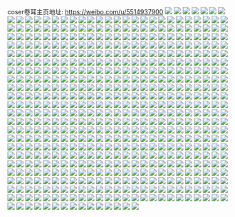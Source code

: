 coser卷耳主页地址: https://weibo.com/u/5514937900 
![](https://wx4.sinaimg.cn/mw2000/0061e7hily1h9iay1cdwbj316o1kwe81.jpg) 
![](https://wx4.sinaimg.cn/mw2000/0061e7hily1h9iaxz6a7lj316o1kwe81.jpg) 
![](https://wx4.sinaimg.cn/mw2000/0061e7hily1h9h2072rbuj322z35pnpk.jpg) 
![](https://wx4.sinaimg.cn/mw2000/0061e7hily1h9h201rapwj31ec1v5e81.jpg) 
![](https://wx4.sinaimg.cn/mw2000/0061e7hily1h9h20dxc5nj335s23ukjq.jpg) 
![](https://wx4.sinaimg.cn/mw2000/0061e7higy1h9f8i96dovj30u014iqeh.jpg) 
![](https://wx4.sinaimg.cn/mw2000/0061e7higy1h9f8i7t9prj30u0132ajc.jpg) 
![](https://wx4.sinaimg.cn/mw2000/0061e7higy1h9f8i5qq5jj30u013zdqu.jpg) 
![](https://wx4.sinaimg.cn/mw2000/0061e7higy1h9f8iacw2tj30u0140n5g.jpg) 
![](https://wx4.sinaimg.cn/mw2000/0061e7higy1h9f8i4e81yj30u013zk15.jpg) 
![](https://wx4.sinaimg.cn/mw2000/0061e7higy1h9f8i35bqlj30u0140115.jpg) 
![](https://wx4.sinaimg.cn/mw2000/0061e7higy1h9f8hwpno7j30u0140wui.jpg) 
![](https://wx4.sinaimg.cn/mw2000/0061e7higy1h9f8hzap4vj30u00yck1y.jpg) 
![](https://wx4.sinaimg.cn/mw2000/0061e7higy1h9f8i23tihj30up0u048o.jpg) 
![](https://wx4.sinaimg.cn/mw2000/0061e7higy1h94osx7za8j30u0140grg.jpg) 
![](https://wx4.sinaimg.cn/mw2000/0061e7higy1h9137rgxomj30u0140qbl.jpg) 
![](https://wx4.sinaimg.cn/mw2000/0061e7higy1h8v7r7kg93j32ie1cm4qp.jpg) 
![](https://wx4.sinaimg.cn/mw2000/0061e7higy1h8v7qsqin2j327q2y7kjn.jpg) 
![](https://wx4.sinaimg.cn/mw2000/0061e7higy1h8v7qvwmd1j32zk27ob2b.jpg) 
![](https://wx4.sinaimg.cn/mw2000/0061e7higy1h8v7r5dvkij332h2avu11.jpg) 
![](https://wx4.sinaimg.cn/mw2000/0061e7higy1h8v7rbnolcj304g04g746.jpg) 
![](https://wx4.sinaimg.cn/mw2000/0061e7higy1h8mwkfmrggj31o0280e83.jpg) 
![](https://wx4.sinaimg.cn/mw2000/0061e7higy1h8ls78cq10j31o02801ky.jpg) 
![](https://wx4.sinaimg.cn/mw2000/0061e7higy1h8ls6zo9asj317319zqq0.jpg) 
![](https://wx4.sinaimg.cn/mw2000/0061e7higy1h8ls75rsmkj31lr1n47wi.jpg) 
![](https://wx4.sinaimg.cn/mw2000/0061e7higy1h8ls7evw06j31sc2drhdv.jpg) 
![](https://wx4.sinaimg.cn/mw2000/0061e7higy1h8ls73cm4oj31j721mhdu.jpg) 
![](https://wx4.sinaimg.cn/mw2000/0061e7higy1h8iabdcx2zj31o02807wi.jpg) 
![](https://wx4.sinaimg.cn/mw2000/0061e7higy1h8iabh22ffj31o02807wj.jpg) 
![](https://wx4.sinaimg.cn/mw2000/0061e7higy1h8iac6pppaj31o0280qv6.jpg) 
![](https://wx4.sinaimg.cn/mw2000/0061e7higy1h8iabkfd58j31nz280u0y.jpg) 
![](https://wx4.sinaimg.cn/mw2000/0061e7higy1h8iac09szvj31o02807wi.jpg) 
![](https://wx4.sinaimg.cn/mw2000/0061e7higy1h8iabrxdqnj32801o0npf.jpg) 
![](https://wx4.sinaimg.cn/mw2000/0061e7higy1h8iabwgv52j31o0280npe.jpg) 
![](https://wx4.sinaimg.cn/mw2000/0061e7higy1h8iac386ptj31f11t14qq.jpg) 
![](https://wx4.sinaimg.cn/mw2000/0061e7higy1h8iabnjoynj31o0280npe.jpg) 
![](https://wx4.sinaimg.cn/mw2000/0061e7higy1h88d25dafdj316o1kw4n2.jpg) 
![](https://wx4.sinaimg.cn/mw2000/0061e7higy1h88d1wzfvkj30p00xcqby.jpg) 
![](https://wx4.sinaimg.cn/mw2000/0061e7higy1h88d27w35gj316o1kwwuu.jpg) 
![](https://wx4.sinaimg.cn/mw2000/0061e7higy1h88d1u96g5j30p00xc0vc.jpg) 
![](https://wx4.sinaimg.cn/mw2000/0061e7higy1h88d23st6kj31v32io7wi.jpg) 
![](https://wx4.sinaimg.cn/mw2000/0061e7higy1h88d1xs4y2j30p00xcn1s.jpg) 
![](https://wx4.sinaimg.cn/mw2000/0061e7higy1h84detzakoj32c03404qu.jpg) 
![](https://wx4.sinaimg.cn/mw2000/0061e7higy1h84degmwglj32c0340qv8.jpg) 
![](https://wx4.sinaimg.cn/mw2000/0061e7higy1h84deau699j326u2pku0y.jpg) 
![](https://wx4.sinaimg.cn/mw2000/0061e7higy1h84ddyvnggj31j02ifnpg.jpg) 
![](https://wx4.sinaimg.cn/mw2000/0061e7higy1h84del9l6cj31sc2cqu0z.jpg) 
![](https://wx4.sinaimg.cn/mw2000/0061e7higy1h84dfap1xpj31iz255hdv.jpg) 
![](https://wx4.sinaimg.cn/mw2000/0061e7higy1h84de6kbjmj32bz32k1l3.jpg) 
![](https://wx4.sinaimg.cn/mw2000/0061e7higy1h84df0kd0rj32kd2bznpg.jpg) 
![](https://wx4.sinaimg.cn/mw2000/0061e7higy1h84df5n552j31rp2e2qv7.jpg) 
![](https://wx4.sinaimg.cn/mw2000/0061e7hily1h7zbi2yldoj30u011yqc9.jpg) 
![](https://wx4.sinaimg.cn/mw2000/0061e7hily1h7zbi59tvej30u01t2qao.jpg) 
![](https://wx4.sinaimg.cn/mw2000/0061e7hily1h7zbi661dgj30u01iwafx.jpg) 
![](https://wx4.sinaimg.cn/mw2000/0061e7hily1h7zbi4d5omj312v0u0n7s.jpg) 
![](https://wx4.sinaimg.cn/mw2000/0061e7hily1h7zbi8nv1oj30u013zk0y.jpg) 
![](https://wx4.sinaimg.cn/mw2000/0061e7hily1h7zbi1uqksj30u01ikwkn.jpg) 
![](https://wx4.sinaimg.cn/mw2000/0061e7hily1h7zbi7dl91j30u01jdtjz.jpg) 
![](https://wx4.sinaimg.cn/mw2000/0061e7hily1h7zbia8zg0j30u0140wp9.jpg) 
![](https://wx4.sinaimg.cn/mw2000/0061e7hily1h7zbibprypj30u0140ajq.jpg) 
![](https://wx4.sinaimg.cn/mw2000/0061e7hily1h7vcsjy6b7j30u0140n6a.jpg) 
![](https://wx4.sinaimg.cn/mw2000/0061e7hily1h7vcskoa76j30u0140477.jpg) 
![](https://wx4.sinaimg.cn/mw2000/0061e7hily1h7vcsfy1xpj30u016hqds.jpg) 
![](https://wx4.sinaimg.cn/mw2000/0061e7hily1h7vcseq6b8j30u0121dr5.jpg) 
![](https://wx4.sinaimg.cn/mw2000/0061e7hily1h7vcscwtr7j31410u07cm.jpg) 
![](https://wx4.sinaimg.cn/mw2000/0061e7hily1h7vcsdw7kuj311r0u0477.jpg) 
![](https://wx4.sinaimg.cn/mw2000/0061e7higy1h7o6epgkqgj32ao328npf.jpg) 
![](https://wx4.sinaimg.cn/mw2000/0061e7higy1h7o6eixbt7j329x2xmu0y.jpg) 
![](https://wx4.sinaimg.cn/mw2000/0061e7higy1h7o6egb646j32ao300x6q.jpg) 
![](https://wx4.sinaimg.cn/mw2000/0061e7higy1h7o6ese33bj32ao3287wj.jpg) 
![](https://wx4.sinaimg.cn/mw2000/0061e7higy1h7o6e46e13j316i1js1cn.jpg) 
![](https://wx4.sinaimg.cn/mw2000/0061e7higy1h7o6eueyhvj321a2r6hdt.jpg) 
![](https://wx4.sinaimg.cn/mw2000/0061e7higy1h7o6e7qotsj32am310npe.jpg) 
![](https://wx4.sinaimg.cn/mw2000/0061e7higy1h7o6eao3shj32ao328qv6.jpg) 
![](https://wx4.sinaimg.cn/mw2000/0061e7higy1h7o6edmocjj328k310qv6.jpg) 
![](https://wx4.sinaimg.cn/mw2000/0061e7higy1h7ezcxlmrzj32ao327u10.jpg) 
![](https://wx4.sinaimg.cn/mw2000/0061e7higy1h7ezcsx9wrj30sg4a8hdu.jpg) 
![](https://wx4.sinaimg.cn/mw2000/0061e7higy1h7ezclk64uj32ao3281l0.jpg) 
![](https://wx4.sinaimg.cn/mw2000/0061e7higy1h7ezcno87dj30sg58mqv7.jpg) 
![](https://wx4.sinaimg.cn/mw2000/0061e7higy1h7ezczylq1j32ao328hdx.jpg) 
![](https://wx4.sinaimg.cn/mw2000/0061e7higy1h7ezcpfb56j30sg34ckjm.jpg) 
![](https://wx4.sinaimg.cn/mw2000/0061e7higy1h7ezcrak5yj30sg48ue83.jpg) 
![](https://wx4.sinaimg.cn/mw2000/0061e7higy1h7ezcv408tj32ao328kjo.jpg) 
![](https://wx4.sinaimg.cn/mw2000/0061e7higy1h7ezd2dfhhj32ah2z4hdw.jpg) 
![](https://wx4.sinaimg.cn/mw2000/0061e7higy1h73mt1m0mxj31zk2ne4qq.jpg) 
![](https://wx4.sinaimg.cn/mw2000/0061e7hily1h707zmsh2wj32tc240u0y.jpg) 
![](https://wx4.sinaimg.cn/mw2000/0061e7hily1h707zodcjdj32tc240dpj.jpg) 
![](https://wx4.sinaimg.cn/mw2000/0061e7hily1h707zkwa4uj331s2aattk.jpg) 
![](https://wx4.sinaimg.cn/mw2000/0061e7higy1h6un3qwzc1j30u01t0aed.jpg) 
![](https://wx4.sinaimg.cn/mw2000/0061e7higy1h6un2tg2qkj30u0140795.jpg) 
![](https://wx4.sinaimg.cn/mw2000/0061e7higy1h6un2uai15j30u0163tdy.jpg) 
![](https://wx4.sinaimg.cn/mw2000/0061e7higy1h6un2v16bvj31400u0afe.jpg) 
![](https://wx4.sinaimg.cn/mw2000/0061e7higy1h6un2vp10lj30u012c43l.jpg) 
![](https://wx4.sinaimg.cn/mw2000/0061e7higy1h6un2weqitj30yy0u07bo.jpg) 
![](https://wx4.sinaimg.cn/mw2000/0061e7higy1h6un3vc6u0j30u01400x9.jpg) 
![](https://wx4.sinaimg.cn/mw2000/0061e7higy1h6un2xqrnqj30u0140tge.jpg) 
![](https://wx4.sinaimg.cn/mw2000/0061e7higy1h6un3wb304j316y0u0404.jpg) 
![](https://wx4.sinaimg.cn/mw2000/0061e7higy1h6kz3t1vqmj32dc35sqv6.jpg) 
![](https://wx4.sinaimg.cn/mw2000/0061e7higy1h6kz44ryihj32dc35skjm.jpg) 
![](https://wx4.sinaimg.cn/mw2000/0061e7higy1h6kz4p4lbkj32dc35se82.jpg) 
![](https://wx4.sinaimg.cn/mw2000/0061e7higy1h6kz4dk0ogj335s2dchdu.jpg) 
![](https://wx4.sinaimg.cn/mw2000/0061e7higy1h6diyuk61qj30u0140jvy.jpg) 
![](https://wx4.sinaimg.cn/mw2000/0061e7higy1h6diyv8vf4j30u0140dkb.jpg) 
![](https://wx4.sinaimg.cn/mw2000/0061e7higy1h6diyw3itwj30u019j44o.jpg) 
![](https://wx4.sinaimg.cn/mw2000/0061e7higy1h687tdjo11j312n0u07aa.jpg) 
![](https://wx4.sinaimg.cn/mw2000/0061e7higy1h687te7yklj31400u0tgy.jpg) 
![](https://wx4.sinaimg.cn/mw2000/0061e7higy1h687tetqj7j312n0u0gti.jpg) 
![](https://wx4.sinaimg.cn/mw2000/0061e7higy1h687tfen8nj31400u0jyf.jpg) 
![](https://wx4.sinaimg.cn/mw2000/0061e7higy1h62qaz3bdbj316o1kwwy2.jpg) 
![](https://wx4.sinaimg.cn/mw2000/0061e7higy1h62qb0t2jaj316o1kwh52.jpg) 
![](https://wx4.sinaimg.cn/mw2000/0061e7higy1h62qb004jbj316o1kwtz9.jpg) 
![](https://wx4.sinaimg.cn/mw2000/0061e7higy1h62qb1mju3j316o1kwjvb.jpg) 
![](https://wx4.sinaimg.cn/mw2000/0061e7higy1h5viczx4ydj32ao328wo6.jpg) 
![](https://wx4.sinaimg.cn/mw2000/0061e7higy1h5vid9s0jgj32ao328kjm.jpg) 
![](https://wx4.sinaimg.cn/mw2000/0061e7higy1h5vid3wmeij32ao328npe.jpg) 
![](https://wx4.sinaimg.cn/mw2000/0061e7higy1h5vid7u8ehj32ao328kjm.jpg) 
![](https://wx4.sinaimg.cn/mw2000/0061e7higy1h5vid1w2ptj326n2ny47w.jpg) 
![](https://wx4.sinaimg.cn/mw2000/0061e7higy1h5vid5vztzj32ao328kjm.jpg) 
![](https://wx4.sinaimg.cn/mw2000/0061e7higy1h5uco4jxq3j32ao3270z5.jpg) 
![](https://wx4.sinaimg.cn/mw2000/0061e7higy1h5uco7clv4j32ao3270vk.jpg) 
![](https://wx4.sinaimg.cn/mw2000/0061e7higy1h5uco60a95j32ao328juj.jpg) 
![](https://wx4.sinaimg.cn/mw2000/0061e7higy1h5uco8zokvj32ao328jvo.jpg) 
![](https://wx4.sinaimg.cn/mw2000/0061e7higy1h5s9z9oc8bj32am326dq2.jpg) 
![](https://wx4.sinaimg.cn/mw2000/0061e7higy1h5s9zbfqdpj32ao328qv6.jpg) 
![](https://wx4.sinaimg.cn/mw2000/0061e7higy1h5s9zev8xnj32ao328dti.jpg) 
![](https://wx4.sinaimg.cn/mw2000/0061e7higy1h5s9zd545oj32ao328u0y.jpg) 
![](https://wx4.sinaimg.cn/mw2000/0061e7higy1h5iuc7we1oj32402feu0x.jpg) 
![](https://wx4.sinaimg.cn/mw2000/0061e7higy1h4pytelu8aj327w328b2a.jpg) 
![](https://wx4.sinaimg.cn/mw2000/0061e7higy1h4pytf6k9vj312j0u04an.jpg) 
![](https://wx4.sinaimg.cn/mw2000/0061e7higy1h4pytjclfzj32v7291qv6.jpg) 
![](https://wx4.sinaimg.cn/mw2000/0061e7higy1h4pytlf4gmj32xl2an4qr.jpg) 
![](https://wx4.sinaimg.cn/mw2000/0061e7higy1h4lv2a1jo7j32tc2407wh.jpg) 
![](https://wx4.sinaimg.cn/mw2000/0061e7higy1h4lv27xe36j32tc1vjqv6.jpg) 
![](https://wx4.sinaimg.cn/mw2000/0061e7higy1h4lv2aq9h5j31gu1hu18t.jpg) 
![](https://wx4.sinaimg.cn/mw2000/0061e7higy1h4lv1s9689j32tc240qv6.jpg) 
![](https://wx4.sinaimg.cn/mw2000/0061e7higy1h4lv2dlik9j32402tc7wi.jpg) 
![](https://wx4.sinaimg.cn/mw2000/0061e7higy1h4lv26b4qwj32tc240qv5.jpg) 
![](https://wx4.sinaimg.cn/mw2000/0061e7higy1h4lv2fbv9jj318d1rj4bo.jpg) 
![](https://wx4.sinaimg.cn/mw2000/0061e7higy1h4lv2ele38j32aa240b1k.jpg) 
![](https://wx4.sinaimg.cn/mw2000/0061e7higy1h4lv2ghpqaj324v1prb29.jpg) 
![](https://wx4.sinaimg.cn/mw2000/0061e7higy1h4ghkhncqdj30u01cgad8.jpg) 
![](https://wx4.sinaimg.cn/mw2000/0061e7higy1h4ghkipzahj30u00xwq5v.jpg) 
![](https://wx4.sinaimg.cn/mw2000/0061e7higy1h4ghki9eu2j30xf0u0jvk.jpg) 
![](https://wx4.sinaimg.cn/mw2000/0061e7higy1h4ghkjafe0j30u015ntdp.jpg) 
![](https://wx4.sinaimg.cn/mw2000/0061e7higy1h4g621j4lxj32ao30ye81.jpg) 
![](https://wx4.sinaimg.cn/mw2000/0061e7higy1h4g61xjkt7j32ao328npd.jpg) 
![](https://wx4.sinaimg.cn/mw2000/0061e7higy1h4g61yohntj31yo2jo7wh.jpg) 
![](https://wx4.sinaimg.cn/mw2000/0061e7higy1h4g6202r7rj32ao2ys7wh.jpg) 
![](https://wx4.sinaimg.cn/mw2000/0061e7higy1h47sw5gn0ej30u0140tjb.jpg) 
![](https://wx4.sinaimg.cn/mw2000/0061e7higy1h47sw429lnj30u013i7en.jpg) 
![](https://wx4.sinaimg.cn/mw2000/0061e7higy1h47sw4s8ctj30u010jajb.jpg) 
![](https://wx4.sinaimg.cn/mw2000/0061e7higy1h47sw669z4j30u014013d.jpg) 
![](https://wx4.sinaimg.cn/mw2000/0061e7higy1h45mpf1scyj30u0140dk2.jpg) 
![](https://wx4.sinaimg.cn/mw2000/0061e7higy1h45mpdrtkaj312f0u0n1c.jpg) 
![](https://wx4.sinaimg.cn/mw2000/0061e7higy1h45mpek1ydj30ze0u042t.jpg) 
![](https://wx4.sinaimg.cn/mw2000/0061e7higy1h45mpd9cxlj30u00wcdlo.jpg) 
![](https://wx4.sinaimg.cn/mw2000/0061e7higy1h455aak3y8j31400u0gt4.jpg) 
![](https://wx4.sinaimg.cn/mw2000/0061e7higy1h455abghstj31270u0gs2.jpg) 
![](https://wx4.sinaimg.cn/mw2000/0061e7higy1h455ac71wwj31400u00zg.jpg) 
![](https://wx4.sinaimg.cn/mw2000/0061e7higy1h455acydzzj312z0u0tg7.jpg) 
![](https://wx4.sinaimg.cn/mw2000/0061e7higy1h455adtt1kj30u0140n5h.jpg) 
![](https://wx4.sinaimg.cn/mw2000/0061e7higy1h455af0ab9j311c0u0wip.jpg) 
![](https://wx4.sinaimg.cn/mw2000/0061e7higy1h455afor9hj30u015dq94.jpg) 
![](https://wx4.sinaimg.cn/mw2000/0061e7higy1h455agl17bj30u016mq9b.jpg) 
![](https://wx4.sinaimg.cn/mw2000/0061e7higy1h455ahuop3j30u0140agm.jpg) 
![](https://wx4.sinaimg.cn/mw2000/0061e7higy1h3y5m1w48pj31wt31z4qp.jpg) 
![](https://wx4.sinaimg.cn/mw2000/0061e7higy1h3y5m46wmwj320r34e7wh.jpg) 
![](https://wx4.sinaimg.cn/mw2000/0061e7higy1h3y5m5w49vj321c316qt9.jpg) 
![](https://wx4.sinaimg.cn/mw2000/0061e7higy1h3y5mdl3ddj328y32ynpd.jpg) 
![](https://wx4.sinaimg.cn/mw2000/0061e7higy1h3y5mhpv4qj320u35s7wh.jpg) 
![](https://wx4.sinaimg.cn/mw2000/0061e7higy1h3y5mfikspj322s2zu4qp.jpg) 
![](https://wx4.sinaimg.cn/mw2000/0061e7higy1h3y5maokiuj32bs2rc4qp.jpg) 
![](https://wx4.sinaimg.cn/mw2000/0061e7higy1h3y5m8s048j32ma20s7n6.jpg) 
![](https://wx4.sinaimg.cn/mw2000/0061e7higy1h3y5m7h0oij31zt2nbtul.jpg) 
![](https://wx4.sinaimg.cn/mw2000/0061e7higy1h3hvyfy217j33282a8hdu.jpg) 
![](https://wx4.sinaimg.cn/mw2000/0061e7higy1h3hvyquakxj31z41dve81.jpg) 
![](https://wx4.sinaimg.cn/mw2000/0061e7higy1h3hvyi407qj32zf26n1ky.jpg) 
![](https://wx4.sinaimg.cn/mw2000/0061e7higy1h3hvykxpw9j32ao328u0y.jpg) 
![](https://wx4.sinaimg.cn/mw2000/0061e7higy1h3hvyn1o4jj32ao327u0y.jpg) 
![](https://wx4.sinaimg.cn/mw2000/0061e7higy1h3hvyowgaxj32ao328b2a.jpg) 
![](https://wx4.sinaimg.cn/mw2000/0061e7hily1h3bgfacdjsj30u0140n3s.jpg) 
![](https://wx4.sinaimg.cn/mw2000/0061e7hily1h3bgfbxrxnj30u014mthe.jpg) 
![](https://wx4.sinaimg.cn/mw2000/0061e7hily1h3bgfdhx58j312k0u043o.jpg) 
![](https://wx4.sinaimg.cn/mw2000/0061e7hily1h3bgfcgtgxj312d0u0gt2.jpg) 
![](https://wx4.sinaimg.cn/mw2000/0061e7hily1h3bgfe75gcj311x0u0tgi.jpg) 
![](https://wx4.sinaimg.cn/mw2000/0061e7hily1h3bgfautlfj30u014udmt.jpg) 
![](https://wx4.sinaimg.cn/mw2000/0061e7hily1h3bgfcz0vwj30u013hdkc.jpg) 
![](https://wx4.sinaimg.cn/mw2000/0061e7hily1h3bgf9rfkcj30u013rdlx.jpg) 
![](https://wx4.sinaimg.cn/mw2000/0061e7hily1h3bgfbd889j30u015fti8.jpg) 
![](https://wx4.sinaimg.cn/mw2000/0061e7higy1h374u6fs77j32tc240u0z.jpg) 
![](https://wx4.sinaimg.cn/mw2000/0061e7higy1h374tvoyc8j313r1ls7e9.jpg) 
![](https://wx4.sinaimg.cn/mw2000/0061e7higy1h374tycj7tj32q324snpd.jpg) 
![](https://wx4.sinaimg.cn/mw2000/0061e7higy1h374twopp3j31xs1obe63.jpg) 
![](https://wx4.sinaimg.cn/mw2000/0061e7higy1h374u84arcj32wb27fhdu.jpg) 
![](https://wx4.sinaimg.cn/mw2000/0061e7higy1h374tzzb80j32na26jhdt.jpg) 
![](https://wx4.sinaimg.cn/mw2000/0061e7higy1h374u1cs9qj32od25ikjl.jpg) 
![](https://wx4.sinaimg.cn/mw2000/0061e7higy1h374uby5rwj32c0340qv5.jpg) 
![](https://wx4.sinaimg.cn/mw2000/0061e7higy1h374ua965vj330h2704qr.jpg) 
![](https://wx4.sinaimg.cn/mw2000/0061e7higy1h33jbxgsojj325h1w04qp.jpg) 
![](https://wx4.sinaimg.cn/mw2000/0061e7higy1h33jbvyp3zj328k33sx6q.jpg) 
![](https://wx4.sinaimg.cn/mw2000/0061e7higy1h33jbtosazj32c0340b2b.jpg) 
![](https://wx4.sinaimg.cn/mw2000/0061e7higy1h33jbrwng5j323x3407wj.jpg) 
![](https://wx4.sinaimg.cn/mw2000/0061e7higy1h2yxeufbzlj323y35su0x.jpg) 
![](https://wx4.sinaimg.cn/mw2000/0061e7higy1h2yxf40gqhj318y0u04cg.jpg) 
![](https://wx4.sinaimg.cn/mw2000/0061e7higy1h2yxf8uleoj31yi317b29.jpg) 
![](https://wx4.sinaimg.cn/mw2000/0061e7higy1h2yxeyv03mj323y23stxo.jpg) 
![](https://wx4.sinaimg.cn/mw2000/0061e7higy1h2yxewvzhnj323y34xkjl.jpg) 
![](https://wx4.sinaimg.cn/mw2000/0061e7higy1h2yxf52npbj31rd2ow1kx.jpg) 
![](https://wx4.sinaimg.cn/mw2000/0061e7higy1h2yxf7h9dej335r23x4qq.jpg) 
![](https://wx4.sinaimg.cn/mw2000/0061e7higy1h2yxf0you7j323y31jqv5.jpg) 
![](https://wx4.sinaimg.cn/mw2000/0061e7higy1h2yxf3bmntj32362z2qv5.jpg) 
![](https://wx4.sinaimg.cn/mw2000/0061e7higy1h2wjtsjmm0j32402tcu0x.jpg) 
![](https://wx4.sinaimg.cn/mw2000/0061e7higy1h2wjtx8hekj31v829l7wi.jpg) 
![](https://wx4.sinaimg.cn/mw2000/0061e7higy1h2wjtq1o4bj32402tcqv6.jpg) 
![](https://wx4.sinaimg.cn/mw2000/0061e7higy1h2wjti96mgj31al19o1dx.jpg) 
![](https://wx4.sinaimg.cn/mw2000/0061e7higy1h2wjtggm8fj31s01b5b29.jpg) 
![](https://wx4.sinaimg.cn/mw2000/0061e7higy1h2wjtk0vuhj31h90x6qo1.jpg) 
![](https://wx4.sinaimg.cn/mw2000/0061e7higy1h2wju1gqqej32c0340b2b.jpg) 
![](https://wx4.sinaimg.cn/mw2000/0061e7higy1h2wjtmdl53j31w02ionpd.jpg) 
![](https://wx4.sinaimg.cn/mw2000/0061e7higy1h2wjtz24qxj335r2dau0x.jpg) 
![](https://wx4.sinaimg.cn/mw2000/0061e7hily1h2smz9k3xxj30u01t00xl.jpg) 
![](https://wx4.sinaimg.cn/mw2000/0061e7higy1h2qnp5w0qmj32qs2aox6p.jpg) 
![](https://wx4.sinaimg.cn/mw2000/0061e7higy1h2qnp3zd9ej32rz2aob2a.jpg) 
![](https://wx4.sinaimg.cn/mw2000/0061e7higy1h2qnp9w2rlj329n326e82.jpg) 
![](https://wx4.sinaimg.cn/mw2000/0061e7higy1h2qnp2aahjj325k2ve4qq.jpg) 
![](https://wx4.sinaimg.cn/mw2000/0061e7higy1h2qnozxmj3j32472tm4qq.jpg) 
![](https://wx4.sinaimg.cn/mw2000/0061e7higy1h2qnp799jjj31yf2lxu0x.jpg) 
![](https://wx4.sinaimg.cn/mw2000/0061e7higy1h2ooiikjh0j31sc2dsb2a.jpg) 
![](https://wx4.sinaimg.cn/mw2000/0061e7higy1h2ooiraplvj328e25f7wi.jpg) 
![](https://wx4.sinaimg.cn/mw2000/0061e7higy1h2ooingpqoj32rf29u1kz.jpg) 
![](https://wx4.sinaimg.cn/mw2000/0061e7higy1h2ooil8atsj32zs2c0u0z.jpg) 
![](https://wx4.sinaimg.cn/mw2000/0061e7higy1h2ooipboarj31oy29ab2a.jpg) 
![](https://wx4.sinaimg.cn/mw2000/0061e7higy1h2ooithysoj32rw2byx6q.jpg) 
![](https://wx4.sinaimg.cn/mw2000/0061e7higy1h2ooj1jd3yj32o12bze84.jpg) 
![](https://wx4.sinaimg.cn/mw2000/0061e7higy1h2ooiyn3w8j32x329ynpg.jpg) 
![](https://wx4.sinaimg.cn/mw2000/0061e7higy1h2ooj4lym0j332n2aq4qs.jpg) 
![](https://wx4.sinaimg.cn/mw2000/0061e7higy1h2kglqt9u5j311y1el116.jpg) 
![](https://wx4.sinaimg.cn/mw2000/0061e7higy1h2iqcfs5haj31j72221kx.jpg) 
![](https://wx4.sinaimg.cn/mw2000/0061e7higy1h2iqci3v8gj31jl28i1kx.jpg) 
![](https://wx4.sinaimg.cn/mw2000/0061e7higy1h2iqceckv2j31i4264nnf.jpg) 
![](https://wx4.sinaimg.cn/mw2000/0061e7higy1h2iqcd3db2j31vn1l1qu4.jpg) 
![](https://wx4.sinaimg.cn/mw2000/0061e7higy1h2iqckr7dyj31zc1qoe81.jpg) 
![](https://wx4.sinaimg.cn/mw2000/0061e7higy1h2iqcj69k8j31yv1pt7wh.jpg) 
![](https://wx4.sinaimg.cn/mw2000/0061e7higy1h2iqcgvq2hj31ic2651kx.jpg) 
![](https://wx4.sinaimg.cn/mw2000/0061e7higy1h2iqcmm66zj310o1dp4cv.jpg) 
![](https://wx4.sinaimg.cn/mw2000/0061e7higy1h2iqcluocaj31231g47ty.jpg) 
![](https://wx4.sinaimg.cn/mw2000/0061e7higy1h2em8bzjblj30hs0hstb1.jpg) 
![](https://wx4.sinaimg.cn/mw2000/0061e7higy1h1ydx76r31j317w1kq7mn.jpg) 
![](https://wx4.sinaimg.cn/mw2000/0061e7higy1h1ydx6b3tmj31wj27n7wh.jpg) 
![](https://wx4.sinaimg.cn/mw2000/0061e7higy1h1ydx4xuedj31uj1see81.jpg) 
![](https://wx4.sinaimg.cn/mw2000/0061e7higy1h1ydx85h7kj31sn1ji1gg.jpg) 
![](https://wx4.sinaimg.cn/mw2000/0061e7higy1h1vonr4vktj323u35skjm.jpg) 
![](https://wx4.sinaimg.cn/mw2000/0061e7higy1h1vonspwjpj322q35se81.jpg) 
![](https://wx4.sinaimg.cn/mw2000/0061e7higy1h1vonuzr58j323u35qqv6.jpg) 
![](https://wx4.sinaimg.cn/mw2000/0061e7higy1h1voo7yka9j323t35p1ky.jpg) 
![](https://wx4.sinaimg.cn/mw2000/0061e7higy1h1voo5vxuaj32ig2047wh.jpg) 
![](https://wx4.sinaimg.cn/mw2000/0061e7higy1h1voo430ksj331m21xnpd.jpg) 
![](https://wx4.sinaimg.cn/mw2000/0061e7higy1h1voo0d7i0j32lf21phdt.jpg) 
![](https://wx4.sinaimg.cn/mw2000/0061e7higy1h1voofw17uj31we2umnpd.jpg) 
![](https://wx4.sinaimg.cn/mw2000/0061e7higy1h1vooea2hxj335s23ukjl.jpg) 
![](https://wx4.sinaimg.cn/mw2000/0061e7higy1h1v89ufnnlj31lq24s7wh.jpg) 
![](https://wx4.sinaimg.cn/mw2000/0061e7higy1h1v89zs8ahj31zz2ym7wi.jpg) 
![](https://wx4.sinaimg.cn/mw2000/0061e7higy1h1v89sjkgdj31wa2nfqv5.jpg) 
![](https://wx4.sinaimg.cn/mw2000/0061e7higy1h1v8a1xlxmj3200300x6p.jpg) 
![](https://wx4.sinaimg.cn/mw2000/0061e7higy1h1v892pio8j31x52i3kjl.jpg) 
![](https://wx4.sinaimg.cn/mw2000/0061e7higy1h1v88yp6ydj30sg2uh1kx.jpg) 
![](https://wx4.sinaimg.cn/mw2000/0061e7higy1h1v895dqpwj320w34sqv5.jpg) 
![](https://wx4.sinaimg.cn/mw2000/0061e7higy1h1v88vgiwyj30sg2dw4qp.jpg) 
![](https://wx4.sinaimg.cn/mw2000/0061e7higy1h1v897r1rlj323u35s4qr.jpg) 
![](https://wx4.sinaimg.cn/mw2000/0061e7higy1h1v88xnkk3j30sg35y4qp.jpg) 
![](https://wx4.sinaimg.cn/mw2000/0061e7higy1h1v88u99qmj322535se82.jpg) 
![](https://wx4.sinaimg.cn/mw2000/0061e7higy1h1v88w7as9j30sg1l6k40.jpg) 
![](https://wx4.sinaimg.cn/mw2000/0061e7higy1h1v8916hrsj323u35su0x.jpg) 
![](https://wx4.sinaimg.cn/mw2000/0061e7higy1h1tvyl5tsuj31hc1xn1kx.jpg) 
![](https://wx4.sinaimg.cn/mw2000/0061e7higy1h1tvyk3n03j31go1yau0x.jpg) 
![](https://wx4.sinaimg.cn/mw2000/0061e7higy1h1tvyi36icj31gb1z4npd.jpg) 
![](https://wx4.sinaimg.cn/mw2000/0061e7higy1h1tvygs806j32ao3284qs.jpg) 
![](https://wx4.sinaimg.cn/mw2000/0061e7higy1h1tvy9p0moj30sg1s04qp.jpg) 
![](https://wx4.sinaimg.cn/mw2000/0061e7higy1h1tvyd2ssrj31ft1z3b29.jpg) 
![](https://wx4.sinaimg.cn/mw2000/0061e7higy1h1tvyb3y9wj31hb1yehdt.jpg) 
![](https://wx4.sinaimg.cn/mw2000/0061e7higy1h1tvy8g25qj30sg1re7vn.jpg) 
![](https://wx4.sinaimg.cn/mw2000/0061e7higy1h1tvyeqwfmj31fk1z3b29.jpg) 
![](https://wx4.sinaimg.cn/mw2000/0061e7higy1h1ryeuzzezj32q9240qv6.jpg) 
![](https://wx4.sinaimg.cn/mw2000/0061e7higy1h1ryeptkizj32of2401ky.jpg) 
![](https://wx4.sinaimg.cn/mw2000/0061e7higy1h1ryergojyj32qd240b2a.jpg) 
![](https://wx4.sinaimg.cn/mw2000/0061e7higy1h1ryet7x4nj32op240b2a.jpg) 
![](https://wx4.sinaimg.cn/mw2000/0061e7higy1h1ryeyqk9sj33282aob2b.jpg) 
![](https://wx4.sinaimg.cn/mw2000/0061e7higy1h1ryf0rz30j32ao3287wj.jpg) 
![](https://wx4.sinaimg.cn/mw2000/0061e7higy1h1ryf38r66j33282ao7wj.jpg) 
![](https://wx4.sinaimg.cn/mw2000/0061e7higy1h1kn8tq4byj32ji3o0kjn.jpg) 
![](https://wx4.sinaimg.cn/mw2000/0061e7higy1h1kn8vt9y4j32ja3njqv7.jpg) 
![](https://wx4.sinaimg.cn/mw2000/0061e7higy1h1duaa36mgj326n2ujhdt.jpg) 
![](https://wx4.sinaimg.cn/mw2000/0061e7higy1h1bgayniruj32mz240kjm.jpg) 
![](https://wx4.sinaimg.cn/mw2000/0061e7higy1h1bgb081s9j31s11l11kx.jpg) 
![](https://wx4.sinaimg.cn/mw2000/0061e7higy1h1bgavrlguj32ba1zm1ky.jpg) 
![](https://wx4.sinaimg.cn/mw2000/0061e7higy1h1bgas7sdyj32bn1vzqv5.jpg) 
![](https://wx4.sinaimg.cn/mw2000/0061e7higy1h1bgawnqk8j31q80xx4i2.jpg) 
![](https://wx4.sinaimg.cn/mw2000/0061e7higy1h1bganh79bj31z02inkjl.jpg) 
![](https://wx4.sinaimg.cn/mw2000/0061e7higy1h1bgaqorh6j32m322dnpd.jpg) 
![](https://wx4.sinaimg.cn/mw2000/0061e7higy1h1bgatwmgdj32kf2407wi.jpg) 
![](https://wx4.sinaimg.cn/mw2000/0061e7higy1h1bgalqmtzj31vo1u2npd.jpg) 
![](https://wx4.sinaimg.cn/mw2000/0061e7higy1h17dcx9ipqj31t00u0tjp.jpg) 
![](https://wx4.sinaimg.cn/mw2000/0061e7higy1h15x9l3lgcj32qk3neu0z.jpg) 
![](https://wx4.sinaimg.cn/mw2000/0061e7higy1h15x91e80xj30sg23u4qp.jpg) 
![](https://wx4.sinaimg.cn/mw2000/0061e7higy1h15x9iocmfj33ne2qk4qt.jpg) 
![](https://wx4.sinaimg.cn/mw2000/0061e7higy1h15x954qvuj30sg28w7wh.jpg) 
![](https://wx4.sinaimg.cn/mw2000/0061e7higy1h15x9b2vnvj32qj3llnph.jpg) 
![](https://wx4.sinaimg.cn/mw2000/0061e7higy1h15x941ey8j30sg3rgu0x.jpg) 
![](https://wx4.sinaimg.cn/mw2000/0061e7higy1h15x9droqtj32qk3nekjo.jpg) 
![](https://wx4.sinaimg.cn/mw2000/0061e7higy1h15x92nxffj30sg366e81.jpg) 
![](https://wx4.sinaimg.cn/mw2000/0061e7higy1h15x974vxfj335s2f8kjn.jpg) 
![](https://wx4.sinaimg.cn/mw2000/0061e7higy1h101mzyewij32ne3kd4qs.jpg) 
![](https://wx4.sinaimg.cn/mw2000/0061e7higy1h101mmsrxcj31381esqgj.jpg) 
![](https://wx4.sinaimg.cn/mw2000/0061e7higy1h101n87pb6j31he1lz7v0.jpg) 
![](https://wx4.sinaimg.cn/mw2000/0061e7higy1h101ndp2bsj32vt2k24qq.jpg) 
![](https://wx4.sinaimg.cn/mw2000/0061e7higy1h101o7qqf0j32go268hdt.jpg) 
![](https://wx4.sinaimg.cn/mw2000/0061e7higy1h101n2j52kj32cf25wb29.jpg) 
![](https://wx4.sinaimg.cn/mw2000/0061e7higy1h101n5zpffj339v2gs4qq.jpg) 
![](https://wx4.sinaimg.cn/mw2000/0061e7higy1h101mr2m3sj33ne2qkx6s.jpg) 
![](https://wx4.sinaimg.cn/mw2000/0061e7higy1h101obilv9j33mv2qkx6r.jpg) 
![](https://wx4.sinaimg.cn/mw2000/0061e7higy1h101j60bvdj30sg3qu4qp.jpg) 
![](https://wx4.sinaimg.cn/mw2000/0061e7higy1h101j9o0i3j30sg4yvnpd.jpg) 
![](https://wx4.sinaimg.cn/mw2000/0061e7higy1h101jw2vw5j32m43kfe82.jpg) 
![](https://wx4.sinaimg.cn/mw2000/0061e7higy1h101izzz16j30sg2wu1ec.jpg) 
![](https://wx4.sinaimg.cn/mw2000/0061e7higy1h101jgltbvj32qk3mhx6q.jpg) 
![](https://wx4.sinaimg.cn/mw2000/0061e7higy1h101j2cduqj30sg6b9qv5.jpg) 
![](https://wx4.sinaimg.cn/mw2000/0061e7higy1h101k4kx3ij32qk3nee84.jpg) 
![](https://wx4.sinaimg.cn/mw2000/0061e7higy1h101kdqyhgj33nc2qib2b.jpg) 
![](https://wx4.sinaimg.cn/mw2000/0061e7higy1h101joop54j32qk3ne7wk.jpg) 
![](https://wx4.sinaimg.cn/mw2000/0061e7higy1h0z1u1b1xuj31b61rg4qp.jpg) 
![](https://wx4.sinaimg.cn/mw2000/0061e7higy1h0z1tz7z7ej30pl6bkhdu.jpg) 
![](https://wx4.sinaimg.cn/mw2000/0061e7higy1h0z1u2rdj6j31aa1qo1kx.jpg) 
![](https://wx4.sinaimg.cn/mw2000/0061e7higy1h0z1u4h4t8j323v2w4hdt.jpg) 
![](https://wx4.sinaimg.cn/mw2000/0061e7higy1h0z1ub8nzmj319v1bgaxu.jpg) 
![](https://wx4.sinaimg.cn/mw2000/0061e7higy1h0z1u6kmfcj32on297npd.jpg) 
![](https://wx4.sinaimg.cn/mw2000/0061e7higy1h0z1u8ffl9j31aj1ry4qp.jpg) 
![](https://wx4.sinaimg.cn/mw2000/0061e7higy1h0z1u9x7x5j30xj1bgqc3.jpg) 
![](https://wx4.sinaimg.cn/mw2000/0061e7higy1h0z1u9degzj31bn173ni5.jpg) 
![](https://wx4.sinaimg.cn/mw2000/0061e7higy1h0ynh37pkmj32ao328qv7.jpg) 
![](https://wx4.sinaimg.cn/mw2000/0061e7higy1h0ynh0tnwjj32ao3284qs.jpg) 
![](https://wx4.sinaimg.cn/mw2000/0061e7higy1h0ynh4mscmj31u91hce81.jpg) 
![](https://wx4.sinaimg.cn/mw2000/0061e7higy1h0tysidixzj30u013zk0x.jpg) 
![](https://wx4.sinaimg.cn/mw2000/0061e7higy1h0tysiq56xj30hs0m8acw.jpg) 
![](https://wx4.sinaimg.cn/mw2000/0061e7higy1h0tyskje2zj30v91jkahw.jpg) 
![](https://wx4.sinaimg.cn/mw2000/0061e7higy1h0tysk6bcuj30u00vctbq.jpg) 
![](https://wx4.sinaimg.cn/mw2000/0061e7higy1h0tysjukluj30go0nk782.jpg) 
![](https://wx4.sinaimg.cn/mw2000/0061e7higy1h0tysja3m7j30i20i2wha.jpg) 
![](https://wx4.sinaimg.cn/mw2000/0061e7higy1h0tysl8nr8j30p00xbgs7.jpg) 
![](https://wx4.sinaimg.cn/mw2000/0061e7higy1h0tyslr0x7j30p00xbwkd.jpg) 
![](https://wx4.sinaimg.cn/mw2000/0061e7higy1h0tysmpj02j30p00xbtek.jpg) 
![](https://wx4.sinaimg.cn/mw2000/0061e7higy1h0tyqzasozj316o1kwdvn.jpg) 
![](https://wx4.sinaimg.cn/mw2000/0061e7higy1h0tyr18o8tj31031r8nov.jpg) 
![](https://wx4.sinaimg.cn/mw2000/0061e7higy1h0tyr215lmj31r80y6x0b.jpg) 
![](https://wx4.sinaimg.cn/mw2000/0061e7higy1h0tyr0mu40j314s1jinhw.jpg) 
![](https://wx4.sinaimg.cn/mw2000/0061e7higy1h0736oynqoj32kw3vcx6p.jpg) 
![](https://wx4.sinaimg.cn/mw2000/0061e7higy1h07376xrkpj32kw3vcx6p.jpg) 
![](https://wx4.sinaimg.cn/mw2000/0061e7higy1h0736xxnk1j32kw3vcu0x.jpg) 
![](https://wx4.sinaimg.cn/mw2000/0061e7higy1h07370nt2qj335s1x8e81.jpg) 
![](https://wx4.sinaimg.cn/mw2000/0061e7higy1h07372mrw2j32an2ik7wh.jpg) 
![](https://wx4.sinaimg.cn/mw2000/0061e7higy1h07373uasmj31ji1mgh1q.jpg) 
![](https://wx4.sinaimg.cn/mw2000/0061e7higy1h0736psg3yj31b81azdr7.jpg) 
![](https://wx4.sinaimg.cn/mw2000/0061e7higy1h0736ubndej32dc35shdt.jpg) 
![](https://wx4.sinaimg.cn/mw2000/0061e7higy1h0736repdij31wq2hq1hv.jpg) 
![](https://wx4.sinaimg.cn/mw2000/0061e7hily1gzza3i47knj30u014an3v.jpg) 
![](https://wx4.sinaimg.cn/mw2000/0061e7hily1gzza3h5ct8j30u011vtfb.jpg) 
![](https://wx4.sinaimg.cn/mw2000/0061e7hily1gzza3knr7lj30u00vetdz.jpg) 
![](https://wx4.sinaimg.cn/mw2000/0061e7hily1gzza3g5yt9j30sg37ah9a.jpg) 
![](https://wx4.sinaimg.cn/mw2000/0061e7hily1gzza3iymonj30u01400ze.jpg) 
![](https://wx4.sinaimg.cn/mw2000/0061e7hily1gzza3jto5aj30u0140ahq.jpg) 
![](https://wx4.sinaimg.cn/mw2000/0061e7hily1gzunf4wbpmj31qb1d67tv.jpg) 
![](https://wx4.sinaimg.cn/mw2000/0061e7hily1gzunf3jnj4j31nj2b4hdt.jpg) 
![](https://wx4.sinaimg.cn/mw2000/0061e7hily1gzunf41x8mj31di1c6nf7.jpg) 
![](https://wx4.sinaimg.cn/mw2000/0061e7hily1gzunf4e5r2j310o0u0k23.jpg) 
![](https://wx4.sinaimg.cn/mw2000/0061e7higy1gz02vh79z5j30t2141h11.jpg) 
![](https://wx4.sinaimg.cn/mw2000/0061e7higy1gybufp84trj30wb0u0ju8.jpg) 
![](https://wx4.sinaimg.cn/mw2000/0061e7higy1gybufpx3coj30xj0u0tbx.jpg) 
![](https://wx4.sinaimg.cn/mw2000/0061e7higy1gybufngbuoj313z0u0dnm.jpg) 
![](https://wx4.sinaimg.cn/mw2000/0061e7higy1gybufog80rj31400u0wm3.jpg) 
![](https://wx4.sinaimg.cn/mw2000/0061e7higy1gybufrtol2j30u0140wpc.jpg) 
![](https://wx4.sinaimg.cn/mw2000/0061e7higy1gybufmbw3xj312e0u0n60.jpg) 
![](https://wx4.sinaimg.cn/mw2000/0061e7higy1gybufsvrajj312s0u00vs.jpg) 
![](https://wx4.sinaimg.cn/mw2000/0061e7higy1gybufqm1nlj313n0u077z.jpg) 
![](https://wx4.sinaimg.cn/mw2000/0061e7higy1gybuftwn65j31330u0q6f.jpg) 
![](https://wx4.sinaimg.cn/mw2000/0061e7higy1gxwu16t337j30jw6bkhdt.jpg) 
![](https://wx4.sinaimg.cn/mw2000/0061e7higy1gxwu19mspwj30oa6bk7wi.jpg) 
![](https://wx4.sinaimg.cn/mw2000/0061e7higy1gxwu1b68w4j30k56bknpd.jpg) 
![](https://wx4.sinaimg.cn/mw2000/0061e7higy1gxwu1cy036j30m85k0kjl.jpg) 
![](https://wx4.sinaimg.cn/mw2000/0061e7higy1gxwu1e19ecj30kv6bkhdt.jpg) 
![](https://wx4.sinaimg.cn/mw2000/0061e7higy1gxwu1funsqj30ju6bkqv5.jpg) 
![](https://wx4.sinaimg.cn/mw2000/0061e7higy1gxwu1hhsjoj30ju6bkkjl.jpg) 
![](https://wx4.sinaimg.cn/mw2000/0061e7higy1gxwu1j61iyj30lu6bknpd.jpg) 
![](https://wx4.sinaimg.cn/mw2000/0061e7higy1gxwu1kvzzxj30q66bkb2a.jpg) 
![](https://wx4.sinaimg.cn/mw2000/0061e7higy1gxbz1acncsj32iu240kjm.jpg) 
![](https://wx4.sinaimg.cn/mw2000/0061e7higy1gxbz16t2tdj32xm2cbhdu.jpg) 
![](https://wx4.sinaimg.cn/mw2000/0061e7higy1gxbz18vermj32zm2daqv6.jpg) 
![](https://wx4.sinaimg.cn/mw2000/0061e7higy1gxbz1blexkj30sg3aix6p.jpg) 
![](https://wx4.sinaimg.cn/mw2000/0061e7higy1gxavemjldaj31041r87wh.jpg) 
![](https://wx4.sinaimg.cn/mw2000/0061e7higy1gxavej58xuj31kw1kwq58.jpg) 
![](https://wx4.sinaimg.cn/mw2000/0061e7higy1gxaven624lj311t0rhag4.jpg) 
![](https://wx4.sinaimg.cn/mw2000/0061e7higy1gxaveo7mqbj315u1kedwp.jpg) 
![](https://wx4.sinaimg.cn/mw2000/0061e7higy1gxavejj8r0j31kw1kw0vd.jpg) 
![](https://wx4.sinaimg.cn/mw2000/0061e7higy1gxavenntwlj30sf1df15d.jpg) 
![](https://wx4.sinaimg.cn/mw2000/0061e7higy1gxavelruf9j31uq2i44qq.jpg) 
![](https://wx4.sinaimg.cn/mw2000/0061e7higy1gxavek1h4fj31kw1kwdii.jpg) 
![](https://wx4.sinaimg.cn/mw2000/0061e7higy1gxavekt9mlj31fn1wu1kx.jpg) 
![](https://wx4.sinaimg.cn/mw2000/0061e7higy1gx664dqorij32b21w0kjl.jpg) 
![](https://wx4.sinaimg.cn/mw2000/0061e7higy1gx664c8zmaj32ee1w0npd.jpg) 
![](https://wx4.sinaimg.cn/mw2000/0061e7higy1gx6649dg61j32hu1w0qv5.jpg) 
![](https://wx4.sinaimg.cn/mw2000/0061e7higy1gx664apo34j32bj1rfb29.jpg) 
![](https://wx4.sinaimg.cn/mw2000/0061e7higy1gx664eyr55j32fq1vq1kx.jpg) 
![](https://wx4.sinaimg.cn/mw2000/0061e7higy1gx664ga0nqj31vz2d7b29.jpg) 
![](https://wx4.sinaimg.cn/mw2000/0061e7higy1gx0g3i3oo0j335s23wqv5.jpg) 
![](https://wx4.sinaimg.cn/mw2000/0061e7higy1gx0g3jztnlj335s23wu0x.jpg) 
![](https://wx4.sinaimg.cn/mw2000/0061e7higy1gx0g3ls051j323w35snpd.jpg) 
![](https://wx4.sinaimg.cn/mw2000/0061e7higy1gx0g3nefeqj323w35s4qq.jpg) 
![](https://wx4.sinaimg.cn/mw2000/0061e7higy1gx0g3p3jwij31zt35pu0x.jpg) 
![](https://wx4.sinaimg.cn/mw2000/0061e7higy1gx0g3r1j33j335s23wu0x.jpg) 
![](https://wx4.sinaimg.cn/mw2000/0061e7higy1gx0g3umhb4j335s2dcb2a.jpg) 
![](https://wx4.sinaimg.cn/mw2000/0061e7higy1gx0g3sqpslj32dc35s1ky.jpg) 
![](https://wx4.sinaimg.cn/mw2000/0061e7higy1gx0g3xbvn5j32w63uwe84.jpg) 
![](https://wx4.sinaimg.cn/mw2000/0061e7higy1gx0g1wnjm6j323w2yfe81.jpg) 
![](https://wx4.sinaimg.cn/mw2000/0061e7higy1gx0g1ug461j323w31k7wh.jpg) 
![](https://wx4.sinaimg.cn/mw2000/0061e7higy1gx0g1t41gej323w31y7wh.jpg) 
![](https://wx4.sinaimg.cn/mw2000/0061e7higy1gx0g27lhdgj31s035sb29.jpg) 
![](https://wx4.sinaimg.cn/mw2000/0061e7higy1gx0g1ymrthj335s23w1ky.jpg) 
![](https://wx4.sinaimg.cn/mw2000/0061e7higy1gx0g29g8snj32dc332e82.jpg) 
![](https://wx4.sinaimg.cn/mw2000/0061e7higy1gx0g20suxlj335s2dckjm.jpg) 
![](https://wx4.sinaimg.cn/mw2000/0061e7higy1gx0g266likj30sg21kar3.jpg) 
![](https://wx4.sinaimg.cn/mw2000/0061e7higy1gx0g25cjfyj32dc35sb2a.jpg) 
![](https://wx4.sinaimg.cn/mw2000/0061e7higy1gwxkwx74f2j31r12ioe81.jpg) 
![](https://wx4.sinaimg.cn/mw2000/0061e7higy1gwxkx46kunj31u72imb29.jpg) 
![](https://wx4.sinaimg.cn/mw2000/0061e7higy1gwxkwu6ugvj32fx23zkjl.jpg) 
![](https://wx4.sinaimg.cn/mw2000/0061e7higy1gwxkwo3w1aj31wv2pakjl.jpg) 
![](https://wx4.sinaimg.cn/mw2000/0061e7higy1gwxkwpon5kj32ai1u2x6p.jpg) 
![](https://wx4.sinaimg.cn/mw2000/0061e7higy1gwxkwsqyjpj32oi20q4qq.jpg) 
![](https://wx4.sinaimg.cn/mw2000/0061e7higy1gwxkx0c55aj32t322ze82.jpg) 
![](https://wx4.sinaimg.cn/mw2000/0061e7higy1gwxkwvkoi5j31kl1x5x6n.jpg) 
![](https://wx4.sinaimg.cn/mw2000/0061e7higy1gwxkx58pf3j30ty11n0yq.jpg) 
![](https://wx4.sinaimg.cn/mw2000/0061e7higy1gwr5hna3d9j31w02db4qp.jpg) 
![](https://wx4.sinaimg.cn/mw2000/0061e7higy1gwr5hjzmxaj32yj2d34qq.jpg) 
![](https://wx4.sinaimg.cn/mw2000/0061e7higy1gwr5hcnaigj32mp278u0x.jpg) 
![](https://wx4.sinaimg.cn/mw2000/0061e7higy1gwr5he9fmlj32fe1tu4qp.jpg) 
![](https://wx4.sinaimg.cn/mw2000/0061e7higy1gwr5hhdfk6j32mv235kjl.jpg) 
![](https://wx4.sinaimg.cn/mw2000/0061e7higy1gwr5hfiixuj32rn2317wh.jpg) 
![](https://wx4.sinaimg.cn/mw2000/0061e7higy1gwr5hlwgbuj32hq27ahdt.jpg) 
![](https://wx4.sinaimg.cn/mw2000/0061e7higy1gwr5ho6e3jj30zk1bewni.jpg) 
![](https://wx4.sinaimg.cn/mw2000/0061e7higy1gwp26l9lpjj32s0230b2b.jpg) 
![](https://wx4.sinaimg.cn/mw2000/0061e7higy1gwp26nkv1nj32s0230qv7.jpg) 
![](https://wx4.sinaimg.cn/mw2000/0061e7higy1gwp26psnvvj32s02301kz.jpg) 
![](https://wx4.sinaimg.cn/mw2000/0061e7higy1gwp26rqfzcj32302s01kz.jpg) 
![](https://wx4.sinaimg.cn/mw2000/0061e7higy1gv21pjl7z2j61911cqtlc02.jpg) 
![](https://wx4.sinaimg.cn/mw2000/0061e7higy1gv21pkbvkmj61ao1fj15802.jpg) 
![](https://wx4.sinaimg.cn/mw2000/0061e7higy1gv21piybj5j62be1twnpd02.jpg) 
![](https://wx4.sinaimg.cn/mw2000/0061e7higy1gv21plje0uj62md20p7wh02.jpg) 
![](https://wx4.sinaimg.cn/mw2000/0061e7higy1gv21pqhgu1j62b51w0kjl02.jpg) 
![](https://wx4.sinaimg.cn/mw2000/0061e7higy1gv21pmpxluj62gn1ys4qp02.jpg) 
![](https://wx4.sinaimg.cn/mw2000/0061e7higy1gv21pp7iyaj60sg2c71kx02.jpg) 
![](https://wx4.sinaimg.cn/mw2000/0061e7higy1gv21pnfcx1j60sg1elh4x02.jpg) 
![](https://wx4.sinaimg.cn/mw2000/0061e7higy1gv21po6bfoj60sg1r200002.jpg) 
![](https://wx4.sinaimg.cn/mw2000/0061e7hily1gtoox39alyj61u32iox6p02.jpg) 
![](https://wx4.sinaimg.cn/mw2000/0061e7hily1gtoox4tnxmj61w02iou0x02.jpg) 
![](https://wx4.sinaimg.cn/mw2000/0061e7hily1gtoox71ybij62dc35sb2a02.jpg) 
![](https://wx4.sinaimg.cn/mw2000/0061e7hily1gtoox9m8glj62dc35se8202.jpg) 
![](https://wx4.sinaimg.cn/mw2000/0061e7hily1gtm3uq14muj62dc35s4qq02.jpg) 
![](https://wx4.sinaimg.cn/mw2000/0061e7hily1gtm3un2m9gj61yp2h4b2902.jpg) 
![](https://wx4.sinaimg.cn/mw2000/0061e7hily1gtm3uo9ow7j62d21wm7wh02.jpg) 
![](https://wx4.sinaimg.cn/mw2000/0061e7hily1gtm3uquyudj62tc240e8102.jpg) 
![](https://wx4.sinaimg.cn/mw2000/0061e7hily1gt5x4uw5qsj312v0u0wj3.jpg) 
![](https://wx4.sinaimg.cn/mw2000/0061e7hily1gt5x4vhyxlj30xr0u077f.jpg) 
![](https://wx4.sinaimg.cn/mw2000/0061e7hily1gt5x4whj6tj30u0140787.jpg) 
![](https://wx4.sinaimg.cn/mw2000/0061e7hily1gt5x4xazgcj312z0u0wjd.jpg) 
![](https://wx4.sinaimg.cn/mw2000/0061e7hily1gsk3qv0qvmj323u35s1ky.jpg) 
![](https://wx4.sinaimg.cn/mw2000/0061e7hily1gsk3qo325ij30sg2y9axi.jpg) 
![](https://wx4.sinaimg.cn/mw2000/0061e7hily1gsk3qmec70j30gt6bkqv5.jpg) 
![](https://wx4.sinaimg.cn/mw2000/0061e7hily1gsk3qkva97j30sg4kh7wh.jpg) 
![](https://wx4.sinaimg.cn/mw2000/0061e7hily1gsk3qwt9bcj32xv226u0x.jpg) 
![](https://wx4.sinaimg.cn/mw2000/0061e7hily1gsk3qjgcoej30sg4qj1kx.jpg) 
![](https://wx4.sinaimg.cn/mw2000/0061e7hily1gsk3qpmgs2j30sg5za1ky.jpg) 
![](https://wx4.sinaimg.cn/mw2000/0061e7hily1gsk3qt4qa5j323u35s1ky.jpg) 
![](https://wx4.sinaimg.cn/mw2000/0061e7hily1gsk3qz1xr6j30sg5tvb2a.jpg) 
![](https://wx4.sinaimg.cn/mw2000/0061e7hily1gsallrs6p6j30u0140jw7.jpg) 
![](https://wx4.sinaimg.cn/mw2000/0061e7hily1gsalls5nayj30u00uz78o.jpg) 
![](https://wx4.sinaimg.cn/mw2000/0061e7hily1gsallsiihtj30u0140ae2.jpg) 
![](https://wx4.sinaimg.cn/mw2000/0061e7hily1gsallsv1chj30u0144dj8.jpg) 
![](https://wx4.sinaimg.cn/mw2000/0061e7hily1gsalltavbaj30u0190qex.jpg) 
![](https://wx4.sinaimg.cn/mw2000/0061e7hily1gsalltr77bj31400u0wmc.jpg) 
![](https://wx4.sinaimg.cn/mw2000/0061e7hily1gsalluree8j318a0u0q7g.jpg) 
![](https://wx4.sinaimg.cn/mw2000/0061e7hily1gsallv73r3j31900u0q53.jpg) 
![](https://wx4.sinaimg.cn/mw2000/0061e7hily1gsallvxulbj30u014077w.jpg) 
![](https://wx4.sinaimg.cn/mw2000/0061e7hily1gs2q8epf5fj30u0140ju3.jpg) 
![](https://wx4.sinaimg.cn/mw2000/0061e7hily1gs2q8fnchrj30u0143juc.jpg) 
![](https://wx4.sinaimg.cn/mw2000/0061e7hily1gs2q8g6vh0j30u0140ad4.jpg) 
![](https://wx4.sinaimg.cn/mw2000/0061e7hily1gs2q8grvkpj30u014sjug.jpg) 
![](https://wx4.sinaimg.cn/mw2000/0061e7hily1gs2q8hfimdj61090u00vc02.jpg) 
![](https://wx4.sinaimg.cn/mw2000/0061e7hily1gs2q8i10qtj30u016rgp1.jpg) 
![](https://wx4.sinaimg.cn/mw2000/0061e7hily1gs1ogcznk8j316o1ske81.jpg) 
![](https://wx4.sinaimg.cn/mw2000/0061e7hily1grlllybh9xj32v32axx6s.jpg) 
![](https://wx4.sinaimg.cn/mw2000/0061e7hily1grlllzzd8xj32um2a8hdw.jpg) 
![](https://wx4.sinaimg.cn/mw2000/0061e7hily1grlllwisttj32uq28qx6r.jpg) 
![](https://wx4.sinaimg.cn/mw2000/0061e7hily1grlllpzvrlj32dc35se85.jpg) 
![](https://wx4.sinaimg.cn/mw2000/0061e7hily1grllluzzqpj32p82dbhdw.jpg) 
![](https://wx4.sinaimg.cn/mw2000/0061e7hily1grllloa06jj32dc35s4qt.jpg) 
![](https://wx4.sinaimg.cn/mw2000/0061e7hily1grlllt4parj32or2db7wk.jpg) 
![](https://wx4.sinaimg.cn/mw2000/0061e7hily1grlllm4qmcj32dc35sb2c.jpg) 
![](https://wx4.sinaimg.cn/mw2000/0061e7hily1grlllrmbznj32oy2dchdw.jpg) 
![](https://wx4.sinaimg.cn/mw2000/0061e7hily1grec07cy7cj32dc35shdy.jpg) 
![](https://wx4.sinaimg.cn/mw2000/0061e7hily1grec09rbynj32dc35s4qu.jpg) 
![](https://wx4.sinaimg.cn/mw2000/0061e7hily1grec0ckxpxj32dc35s4qu.jpg) 
![](https://wx4.sinaimg.cn/mw2000/0061e7hily1grec0f2yu8j32dc35s7wm.jpg) 
![](https://wx4.sinaimg.cn/mw2000/0061e7hily1gr75ptkqkrj32dc35s7wl.jpg) 
![](https://wx4.sinaimg.cn/mw2000/0061e7hily1gr75pv4h0kj32ct31je84.jpg) 
![](https://wx4.sinaimg.cn/mw2000/0061e7hily1gr75pwlugmj32yn2c77wk.jpg) 
![](https://wx4.sinaimg.cn/mw2000/0061e7hily1gr75py4axjj32nm2c77wk.jpg) 
![](https://wx4.sinaimg.cn/mw2000/0061e7hily1gr75prc004j325l300e83.jpg) 
![](https://wx4.sinaimg.cn/mw2000/0061e7hily1gr75ps75qaj31el35khdu.jpg) 
![](https://wx4.sinaimg.cn/mw2000/0061e7hily1gp5g6bkz9zj30v91jk7ec.jpg) 
![](https://wx4.sinaimg.cn/mw2000/0061e7hily1gp5g6clrs4j30u01hamzl.jpg) 
![](https://wx4.sinaimg.cn/mw2000/0061e7hily1gp5g6a6x1lj30hs0m8tbd.jpg) 
![](https://wx4.sinaimg.cn/mw2000/0061e7hily1gp5g69qsi7j30i20i20vd.jpg) 
![](https://wx4.sinaimg.cn/mw2000/0061e7hily1gp5g69idoyj30go0nk429.jpg) 
![](https://wx4.sinaimg.cn/mw2000/0061e7hily1gp5g6ap0xqj30u00vc41g.jpg) 
![](https://wx4.sinaimg.cn/mw2000/0061e7hily1gp5g6axdxzj30go0tmq3q.jpg) 
![](https://wx4.sinaimg.cn/mw2000/0061e7hily1gp5g6c9lluj30q30jn15n.jpg) 
![](https://wx4.sinaimg.cn/mw2000/0061e7hily1gp5g6ag09mj30u00zg448.jpg) 
![](https://wx4.sinaimg.cn/mw2000/0061e7hily1gp1trfwzgnj31l9193kjl.jpg) 
![](https://wx4.sinaimg.cn/mw2000/0061e7hily1gp1trfa6ecj31dt0zve81.jpg) 
![](https://wx4.sinaimg.cn/mw2000/0061e7hily1gp1trgkgn5j31in12l4qp.jpg) 
![](https://wx4.sinaimg.cn/mw2000/0061e7hily1gp1trj5836j31q22iqqv6.jpg) 
![](https://wx4.sinaimg.cn/mw2000/0061e7hily1gozvuca12vj313v19db29.jpg) 
![](https://wx4.sinaimg.cn/mw2000/0061e7hily1gozw13xfiuj31i92iqqv6.jpg) 
![](https://wx4.sinaimg.cn/mw2000/0061e7hily1gozw0k07kcj32z12dcnph.jpg) 
![](https://wx4.sinaimg.cn/mw2000/0061e7hily1gozvu8ooxij32my1z2b2c.jpg) 
![](https://wx4.sinaimg.cn/mw2000/0061e7hily1gozw1a5evnj31ej2iqx6p.jpg) 
![](https://wx4.sinaimg.cn/mw2000/0061e7hily1gozw0xg37aj32mk23z7wj.jpg) 
![](https://wx4.sinaimg.cn/mw2000/0061e7hily1gozvufw3v4j30zw0tn1cz.jpg) 
![](https://wx4.sinaimg.cn/mw2000/0061e7hily1gozw0s8qvjj332k2b1u10.jpg) 
![](https://wx4.sinaimg.cn/mw2000/0061e7hily1gozw3ac32jj32zl2ase87.jpg) 
![](https://wx4.sinaimg.cn/mw2000/0061e7hily1gozi313eehj30u0140gps.jpg) 
![](https://wx4.sinaimg.cn/mw2000/0061e7hily1gozjs31pwxj30u014078j.jpg) 
![](https://wx4.sinaimg.cn/mw2000/0061e7hily1gozjs59p5sj30u0140gpg.jpg) 
![](https://wx4.sinaimg.cn/mw2000/0061e7hily1gozjs6z4paj30u014042j.jpg) 
![](https://wx4.sinaimg.cn/mw2000/0061e7hily1gorl6zhuthj31vy1nje82.jpg) 
![](https://wx4.sinaimg.cn/mw2000/0061e7hily1gorl75bnpfj31v72feu0z.jpg) 
![](https://wx4.sinaimg.cn/mw2000/0061e7hily1gorl71sk3cj31k62im1kz.jpg) 
![](https://wx4.sinaimg.cn/mw2000/0061e7hily1gorl6wdr0uj311t1aq1ga.jpg) 
![](https://wx4.sinaimg.cn/mw2000/0061e7hily1gorl6uxfq8j31341i01kx.jpg) 
![](https://wx4.sinaimg.cn/mw2000/0061e7hily1gorl6w0362j314l1i14qp.jpg) 
![](https://wx4.sinaimg.cn/mw2000/0061e7hily1golyfu4bmfj31se2iekjn.jpg) 
![](https://wx4.sinaimg.cn/mw2000/0061e7hily1golyfvjndsj31u02inqv7.jpg) 
![](https://wx4.sinaimg.cn/mw2000/0061e7hily1gokffglxtkj30u0154q7h.jpg) 
![](https://wx4.sinaimg.cn/mw2000/0061e7hily1gokffi4xc6j30u017hqau.jpg) 
![](https://wx4.sinaimg.cn/mw2000/0061e7hily1gokffjymk2j30u014hqal.jpg) 
![](https://wx4.sinaimg.cn/mw2000/0061e7hily1gokfflfhshj30u015vagw.jpg) 
![](https://wx4.sinaimg.cn/mw2000/0061e7hily1gnjv0gfxidj32qw20pnpg.jpg) 
![](https://wx4.sinaimg.cn/mw2000/0061e7hily1gnjv0hpp4qj324i30nb2d.jpg) 
![](https://wx4.sinaimg.cn/mw2000/0061e7hily1gnjv0j6ap4j32se21q7wl.jpg) 
![](https://wx4.sinaimg.cn/mw2000/0061e7hily1gnjv0k2qpwj32ls201u0z.jpg) 
![](https://wx4.sinaimg.cn/mw2000/0061e7hily1gnjn3f3kecj31vs2ecx6r.jpg) 
![](https://wx4.sinaimg.cn/mw2000/0061e7hily1gnjn3fv69jj31nj1hp1ky.jpg) 
![](https://wx4.sinaimg.cn/mw2000/0061e7hily1gnjn3gyot1j31u42fyhdv.jpg) 
![](https://wx4.sinaimg.cn/mw2000/0061e7hily1gniscaao5wj30u013jgpl.jpg) 
![](https://wx4.sinaimg.cn/mw2000/0061e7hily1gnisc7f4hwj31400u0n4c.jpg) 
![](https://wx4.sinaimg.cn/mw2000/0061e7hily1gnisc91xkoj31400u045x.jpg) 
![](https://wx4.sinaimg.cn/mw2000/0061e7hily1gnisc9vc1jj31400u0n42.jpg) 
![](https://wx4.sinaimg.cn/mw2000/0061e7hily1gn3fcg7af8j323u35s4qt.jpg) 
![](https://wx4.sinaimg.cn/mw2000/0061e7hily1gn3fcj9x7nj31zr2uf1l0.jpg) 
![](https://wx4.sinaimg.cn/mw2000/0061e7hily1gn3fcpyli9j323u35sb2d.jpg) 
![](https://wx4.sinaimg.cn/mw2000/0061e7hily1gn3fct7xnuj323u31ou10.jpg) 
![](https://wx4.sinaimg.cn/mw2000/0061e7hily1gmyv6xbmxcj30u00yvtdl.jpg) 
![](https://wx4.sinaimg.cn/mw2000/0061e7hily1gmyv6wh5i5j30u00yjn3a.jpg) 
![](https://wx4.sinaimg.cn/mw2000/0061e7hily1gmwf37c88oj31460qn4m9.jpg) 
![](https://wx4.sinaimg.cn/mw2000/0061e7hily1gmwf36qwyvj314s0qoqsf.jpg) 
